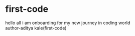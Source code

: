 # first-code
hello all i am onboarding for my new journey in coding world
<br>
author-aditya kale(first-code)



